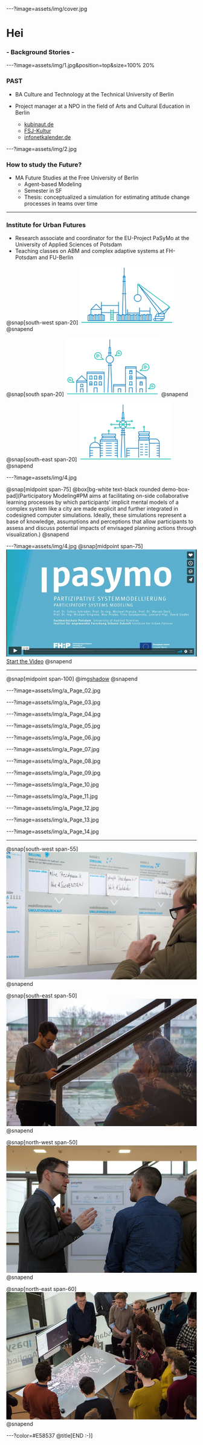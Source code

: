 ---?image=assets/img/cover.jpg
# Hei
### - Background Stories -

---?image=assets/img/1.jpg&position=top&size=100% 20%
### PAST
* BA Culture and Technology at the Technical University of Berlin

* Project manager at a NPO in the field of Arts and Cultural Education in Berlin

  * [kubinaut.de](https://www.kubinaut.de/de)
  * [FSJ-Kultur](http://lkj-berlin.de/fsjkultur/)
  * [infonetkalender.de](http://www.infonetkalender.de/)

---?image=assets/img/2.jpg
### How to study the Future?
* MA Future Studies at the Free University of Berlin
  * Agent-based Modeling
  * Semester in SF
  * Thesis: conceptualized a simulation for estimating attitude change processes in teams over time

---

### Institute for Urban Futures
* Research associate and coordinator for the EU-Project PaSyMo at the University of Applied Sciences of Potsdam
* Teaching classes on ABM and complex adaptive systems at FH-Potsdam and FU-Berlin

@snap[south-west span-20]
![](assets/img/UZ_l.png)
@snapend

@snap[south span-20]
![](assets/img/UZ_m.png)
@snapend

@snap[south-east span-20]
![](assets/img/UZ_r.png)
@snapend



---?image=assets/img/4.jpg

@snap[midpoint span-75]
@box[bg-white text-black rounded demo-box-pad](Participatory Modeling#PM aims at facilitating on-side collaborative learning processes by which participants’ implicit mental models of a complex system like a city are made explicit and further integrated in codesigned computer simulations. Ideally, these simulations represent a base of knowledge, assumptions and perceptions that allow participants to assess and discuss potential impacts of envisaged planning actions through visualization.)
@snapend

---?image=assets/img/4.jpg
@snap[midpoint span-75]
![What?!](assets/img/video.JPG)
[Start the Video](https://vimeo.com/285110972)
@snapend

---

@snap[midpoint span-100]
@img[shadow](assets/img/a_Page_01.jpg)
@snapend

---?image=assets/img/a_Page_02.jpg

---?image=assets/img/a_Page_03.jpg

---?image=assets/img/a_Page_04.jpg

---?image=assets/img/a_Page_05.jpg

---?image=assets/img/a_Page_06.jpg

---?image=assets/img/a_Page_07.jpg

---?image=assets/img/a_Page_08.jpg

---?image=assets/img/a_Page_09.jpg

---?image=assets/img/a_Page_10.jpg

---?image=assets/img/a_Page_11.jpg

---?image=assets/img/a_Page_12.jpg

---?image=assets/img/a_Page_13.jpg

---?image=assets/img/a_Page_14.jpg

---
@snap[south-west span-55]
![](assets/img/WS3.jpg)
@snapend

@snap[south-east span-50]
![](assets/img/WS4.jpg)
@snapend

@snap[north-west span-50]
![](assets/img/WS2.jpg)
@snapend

@snap[north-east span-60]
![](assets/img/WS1.jpg)
@snapend


---?color=#E58537
@title[END :-)]

